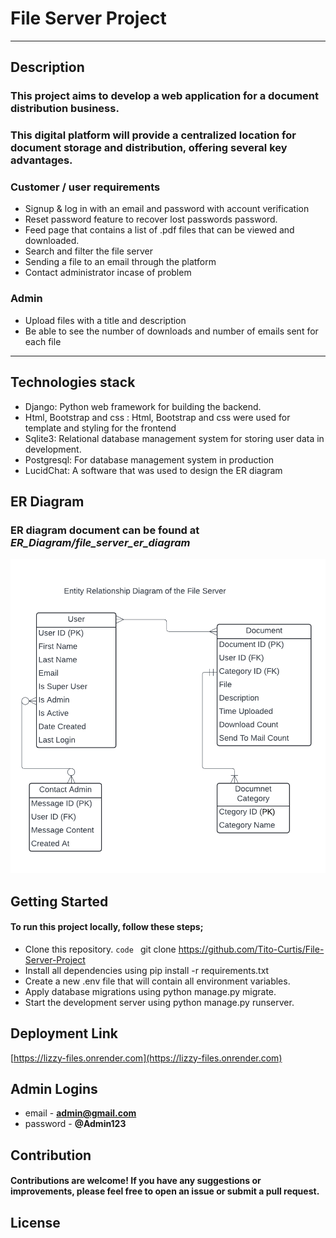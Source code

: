 # File Server Project
----------------------
## Description
### This project aims to develop a web application for a document distribution business.
### This digital platform will provide a centralized location for document storage and distribution, offering several key advantages.
### **Customer / user requirements**
+ Signup & log in with an email and password with account verification
+ Reset password feature to recover lost passwords password.
+ Feed page that contains a list of .pdf files that can be viewed and downloaded.
+ Search and filter the file server
+ Sending a file to an email through the platform
+ Contact administrator incase of problem
### **Admin** 
+ Upload files with a title and description
+ Be able to see the number of downloads and number of emails sent for each file
----------------------
## Technologies stack
+ Django: Python web framework for building the backend.
+ Html, Bootstrap and css : Html, Bootstrap and css were used for template and styling for the frontend
+ Sqlite3: Relational database management system for storing user data in development.
+ Postgresql: For database management system in production
+ LucidChat: A software that was used to design the ER diagram

## ER Diagram
### ER diagram document can be found at ***ER_Diagram/file_server_er_diagram***
![Image not loaded](ER_Diagram/file_server_er_diagram.png)
  
## Getting Started
  #### To run this project locally, follow these steps;
 + Clone this repository. `code ` git clone https://github.com/Tito-Curtis/File-Server-Project
 + Install all dependencies using pip install -r requirements.txt
 + Create a new .env file that will contain all environment variables.
 + Apply database migrations using python manage.py migrate.
 + Start the development server using python manage.py runserver.

## Deployment Link 

[https://lizzy-files.onrender.com](https://lizzy-files.onrender.com)

## Admin Logins
+ email - **admin@gmail.com**
+ password - **@Admin123**

## Contribution
#### Contributions are welcome! If you have any suggestions or improvements, please feel free to open an issue or submit a pull request.

## License

